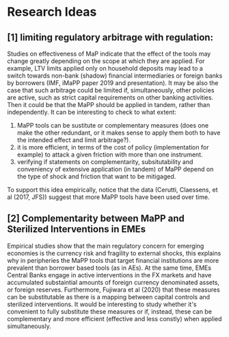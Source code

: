 <!--- This files contains possible research ideas to be pursued -->

# Research Ideas

## [1] limiting regulatory arbitrage with regulation: <!--- July 2020 -->

Studies on effectiveness of MaP indicate that the effect of the tools may change greatly depending on the scope at which they are applied. For example, 
LTV limits applied only on household deposits may lead to a switch towards non-bank (shadow) financial intermediaries or foreign banks by borrowers (IMF, iMaPP paper 2019 and presentation). It may be also the case that such arbitrage could be limited if, simultaneously, other policies are active, such as strict capital requirements on other banking activities. Then it could be that the MaPP should be applied in tandem, rather than independently. It can be interesting to check to what extent: 

1) MaPP tools can be sustitute or complementary measures (does one make the other redundant, or it makes sense to apply them both to have the intended effect and limit 
arbitrage?).
2) it is more efficient, in terms of the cost of policy (implementation for example) to attack a given friction with more than one instrument. 
3) verifying if statements on complementarity, subsitutability and conveniency of extensive application (in tandem) of MaPP depend on the type of shock and friction 
that want to be mitigaged. 

To support this idea empirically, notice that the data (Cerutti, Claessens, et al (2017, JFS)) suggest that more MaPP tools have been used over time.


## [2] Complementarity between MaPP and Sterilized Interventions in EMEs <!--- July 2020 -->

Empirical studies show that the main regulatory concern for emerging economies is the currency risk and fragility to external shocks, this explains why in peripheries the MaPP tools that target financial institutions are more prevalent than borrower based tools (as in AEs). At the same time, EMEs Central Banks engage in active interventions in the FX markets and have accumulated substaintial amounts of foreign currency denominated assets, or foreign reserves. Furthermore, Fujiwara et al (2020) that these measures can be substitutable as there is a mapping between capital controls and sterilized interventions. It would be interesting to study whether it's convenient to fully substitute these measures or if, instead, these can be complementary and more efficient (effective and less constly) when applied simultaneously.
<!--- Possible frameworks: SOE, or LOE with Center and Periphery. This work is highly motivated by the fact that EMEs care more about currency fluctuations when setting their macroprudential policies. That is one of the main features that distinguish them from AEs. -->
